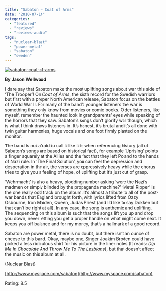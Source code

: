 ```yaml
---
title: "Sabaton – Coat of Arms"
date: "2010-07-14"
categories: 
  - "featured"
  - "reviews"
  - "reviews-audio"
tags: 
  - "nuclear-blast"
  - "power-metal"
  - "sabaton"
  - "sweden"
---
```


[![](http://www.hellbound.ca/wp-content/uploads/2010/07/sabaton-coat-of-arms.jpg "sabaton-coat-of-arms")](http://www.hellbound.ca/wp-content/uploads/2010/07/sabaton-coat-of-arms.jpg)

**By Jason Wellwood**

I dare say that Sabaton make the most uplifting songs about war this side of ‘The Trooper’! On _Coat of Arms_, the sixth record for the Swedish warriors but first with a proper North American release, Sabaton focus on the battles of World War II. For many of the band’s younger listeners the war is something they only know from movies or comic books. Older listeners, like myself, remember the haunted look in grandparents’ eyes while speaking of the horrors that they saw. Sabaton’s songs don’t glorify war though, which is what I think draws listeners in. It’s honest, it’s brutal and it’s all done with twin guitar harmonies, huge vocals and one foot firmly planted on the monitor.

The band is not afraid to call it like it is when referencing history (all of Sabaton’s songs are based on historical fact), for example ‘Uprising’ points a finger squarely at the Allies and the fact that they left Poland to the hands of Nazi rule. In ‘The Final Solution’, you can feel the depression and desperation in the air, the verses are oppressively heavy while the chorus tries to give you a feeling of hope, of uplifting but it’s just out of grasp.

‘Wehrmacht’ is also a heavy, plodding number asking ‘were the Nazi’s madmen or simply blinded by the propaganda machine?’ ‘Metal Ripper’ is the one really odd track on the album. It’s almost a tribute to all of the post-war bands that England brought forth, with lyrics lifted from Ozzy Osbourne, Iron Maiden, Queen, Judas Priest (and I’d like to say Dokken but that can’t be right at all). In any case, the song is anthemic and uplifting. The sequencing on this album is such that the songs lift you up and drop you down, never letting you get a proper handle on what might come next. It keeps you off balance and for my money, that’s a hallmark of a good record.

Sabaton are power metal, there is no doubt, but there isn’t an ounce of cheese to this band. Okay, maybe one. Singer Joakim Broden could have picked a less ridiculous shirt for his picture in the liner notes (It reads: _Dip Me In Chocolate And Throw Me To The Lesbians_), but that doesn’t affect the music on this album at all.

(Nuclear Blast)

[http://www.myspace.com/sabaton](http://www.myspace.com/sabaton)

Rating: 8.5
